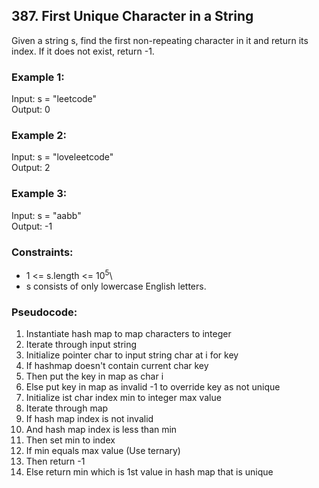## 387. First Unique Character in a String

Given a string s, find the first non-repeating character in it and return its index. If it does not exist, return -1.

### Example 1:

Input: s = "leetcode"\
Output: 0

### Example 2:

Input: s = "loveleetcode"\
Output: 2

### Example 3:

Input: s = "aabb"\
Output: -1

### Constraints:

- 1 <= s.length <= 10<sup>5</sup>\
- s consists of only lowercase English letters.

### Pseudocode:

1. Instantiate hash map to map characters to integer
2. Iterate through input string
3. Initialize pointer char to input string char at i for key
4. If hashmap doesn't contain current char key
5. Then put the key in map as char i
6. Else put key in map as invalid -1 to override key as not unique
7. Initialize ist char index min to integer max value
8. Iterate through map 
9. If hash map index is not invalid
10. And hash map index is less than min
11. Then set min to index
12. If min equals max value (Use ternary)
13. Then return -1
14. Else return min which is 1st value in hash map that is unique
